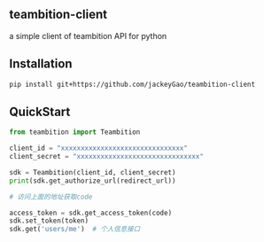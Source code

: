 teambition-client
-----------------

a simple client of teambition API for python

## Installation

```bash
pip install git+https://github.com/jackeyGao/teambition-client
```

## QuickStart

```python
from teambition import Teambition

client_id = "xxxxxxxxxxxxxxxxxxxxxxxxxxxxxxx"
client_secret = "xxxxxxxxxxxxxxxxxxxxxxxxxxxxxxx"

sdk = Teambition(client_id, client_secret)
print(sdk.get_authorize_url(redirect_url))

# 访问上面的地址获取code

access_token = sdk.get_access_token(code)
sdk.set_token(token)
sdk.get('users/me')  # 个人信息接口
```
